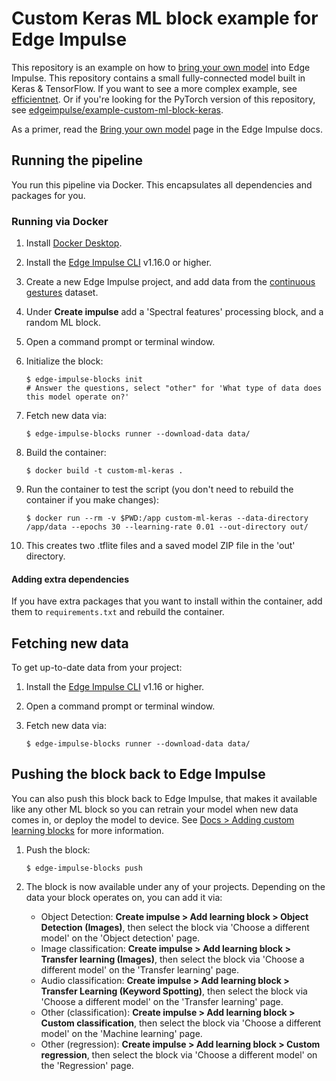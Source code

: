 # Custom Keras ML block example for Edge Impulse

This repository is an example on how to [bring your own model](https://docs.edgeimpulse.com/docs/adding-custom-transfer-learning-models) into Edge Impulse. This repository contains a small fully-connected model built in Keras & TensorFlow. If you want to see a more complex example, see [efficientnet](https://github.com/edgeimpulse/example-custom-ml-block-keras/tree/efficientnet). Or if you're looking for the PyTorch version of this repository, see [edgeimpulse/example-custom-ml-block-keras](https://github.com/edgeimpulse/example-custom-ml-block-pytorch).

As a primer, read the [Bring your own model](https://docs.edgeimpulse.com/docs/adding-custom-transfer-learning-models) page in the Edge Impulse docs.

## Running the pipeline

You run this pipeline via Docker. This encapsulates all dependencies and packages for you.

### Running via Docker

1. Install [Docker Desktop](https://www.docker.com/products/docker-desktop/).
2. Install the [Edge Impulse CLI](https://docs.edgeimpulse.com/docs/edge-impulse-cli/cli-installation) v1.16.0 or higher.
3. Create a new Edge Impulse project, and add data from the [continuous gestures](https://docs.edgeimpulse.com/docs/continuous-gestures) dataset.
4. Under **Create impulse** add a 'Spectral features' processing block, and a random ML block.
5. Open a command prompt or terminal window.
6. Initialize the block:

    ```
    $ edge-impulse-blocks init
    # Answer the questions, select "other" for 'What type of data does this model operate on?'
    ```

7. Fetch new data via:

    ```
    $ edge-impulse-blocks runner --download-data data/
    ```

8. Build the container:

    ```
    $ docker build -t custom-ml-keras .
    ```

9. Run the container to test the script (you don't need to rebuild the container if you make changes):

    ```
    $ docker run --rm -v $PWD:/app custom-ml-keras --data-directory /app/data --epochs 30 --learning-rate 0.01 --out-directory out/
    ```

10. This creates two .tflite files and a saved model ZIP file in the 'out' directory.

#### Adding extra dependencies

If you have extra packages that you want to install within the container, add them to `requirements.txt` and rebuild the container.

## Fetching new data

To get up-to-date data from your project:

1. Install the [Edge Impulse CLI](https://docs.edgeimpulse.com/docs/edge-impulse-cli/cli-installation) v1.16 or higher.
2. Open a command prompt or terminal window.
3. Fetch new data via:

    ```
    $ edge-impulse-blocks runner --download-data data/
    ```

## Pushing the block back to Edge Impulse

You can also push this block back to Edge Impulse, that makes it available like any other ML block so you can retrain your model when new data comes in, or deploy the model to device. See [Docs > Adding custom learning blocks](https://docs.edgeimpulse.com/docs/edge-impulse-studio/organizations/adding-custom-transfer-learning-models) for more information.

1. Push the block:

    ```
    $ edge-impulse-blocks push
    ```

2. The block is now available under any of your projects. Depending on the data your block operates on, you can add it via:
    * Object Detection: **Create impulse > Add learning block > Object Detection (Images)**, then select the block via 'Choose a different model' on the 'Object detection' page.
    * Image classification: **Create impulse > Add learning block > Transfer learning (Images)**, then select the block via 'Choose a different model' on the 'Transfer learning' page.
    * Audio classification: **Create impulse > Add learning block > Transfer Learning (Keyword Spotting)**, then select the block via 'Choose a different model' on the 'Transfer learning' page.
    * Other (classification): **Create impulse > Add learning block > Custom classification**, then select the block via 'Choose a different model' on the 'Machine learning' page.
    * Other (regression): **Create impulse > Add learning block > Custom regression**, then select the block via 'Choose a different model' on the 'Regression' page.

